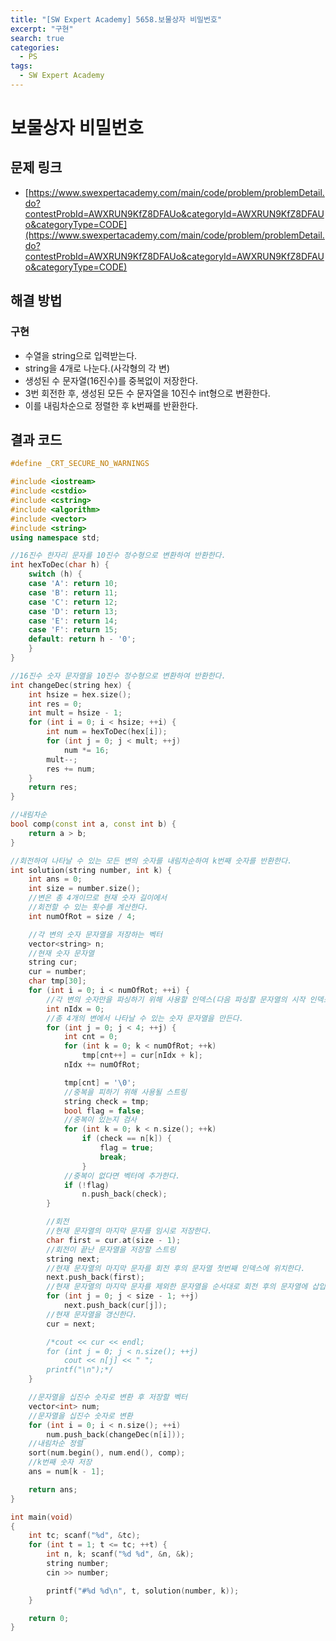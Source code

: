 ```yaml
---
title: "[SW Expert Academy] 5658.보물상자 비밀번호"
excerpt: "구현"
search: true
categories:
  - PS
tags:
  - SW Expert Academy
---
```


# 보물상자 비밀번호

## 문제 링크
- [https://www.swexpertacademy.com/main/code/problem/problemDetail.do?contestProbId=AWXRUN9KfZ8DFAUo&categoryId=AWXRUN9KfZ8DFAUo&categoryType=CODE](https://www.swexpertacademy.com/main/code/problem/problemDetail.do?contestProbId=AWXRUN9KfZ8DFAUo&categoryId=AWXRUN9KfZ8DFAUo&categoryType=CODE)

## 해결 방법
### 구현
- 수열을 string으로 입력받는다.
- string을 4개로 나눈다.(사각형의 각 변)
- 생성된 수 문자열(16진수)를 중복없이 저장한다.
- 3번 회전한 후, 생성된 모든 수 문자열을 10진수 int형으로 변환한다.
- 이를 내림차순으로 정렬한 후 k번째를 반환한다.

## 결과 코드

```cpp
#define _CRT_SECURE_NO_WARNINGS

#include <iostream>
#include <cstdio>
#include <cstring>
#include <algorithm>
#include <vector>
#include <string>
using namespace std;

//16진수 한자리 문자를 10진수 정수형으로 변환하여 반환한다.
int hexToDec(char h) {
	switch (h) {
	case 'A': return 10;
	case 'B': return 11;
	case 'C': return 12;
	case 'D': return 13;
	case 'E': return 14;
	case 'F': return 15;
	default: return h - '0';
	}
}

//16진수 숫자 문자열을 10진수 정수형으로 변환하여 반환한다.
int changeDec(string hex) {
	int hsize = hex.size();
	int res = 0;
	int mult = hsize - 1;
	for (int i = 0; i < hsize; ++i) {
		int num = hexToDec(hex[i]);
		for (int j = 0; j < mult; ++j)
			num *= 16;
		mult--;
		res += num;
	}
	return res;
}

//내림차순
bool comp(const int a, const int b) {
	return a > b;
}

//회전하여 나타날 수 있는 모든 변의 숫자를 내림차순하여 k번째 숫자를 반환한다.
int solution(string number, int k) {
	int ans = 0;
	int size = number.size();
	//변은 총 4개이므로 현재 숫자 길이에서
	//회전할 수 있는 횟수를 계산한다.
	int numOfRot = size / 4;

	//각 변의 숫자 문자열을 저장하는 벡터
	vector<string> n;
	//현재 숫자 문자열
	string cur;
	cur = number;
	char tmp[30];
	for (int i = 0; i < numOfRot; ++i) {
		//각 변의 숫자만을 파싱하기 위해 사용할 인덱스(다음 파싱할 문자열의 시작 인덱스)
		int nIdx = 0;
		//총 4개의 변에서 나타날 수 있는 숫자 문자열을 만든다.
		for (int j = 0; j < 4; ++j) {
			int cnt = 0;
			for (int k = 0; k < numOfRot; ++k)
				tmp[cnt++] = cur[nIdx + k];
			nIdx += numOfRot;

			tmp[cnt] = '\0';
			//중복을 피하기 위해 사용될 스트링
			string check = tmp;
			bool flag = false;
			//중복이 있는지 검사
			for (int k = 0; k < n.size(); ++k)
				if (check == n[k]) {
					flag = true;
					break;
				}
			//중복이 없다면 벡터에 추가한다.
			if (!flag)
				n.push_back(check);
		}

		//회전
		//현재 문자열의 마지막 문자를 임시로 저장한다.
		char first = cur.at(size - 1);
		//회전이 끝난 문자열을 저장할 스트링
		string next;
		//현재 문자열의 마지막 문자를 회전 후의 문자열 첫번째 인덱스에 위치한다.
		next.push_back(first);
		//현재 문자열의 마지막 문자를 제외한 문자열을 순서대로 회전 후의 문자열에 삽입한다.
		for (int j = 0; j < size - 1; ++j)
			next.push_back(cur[j]);
		//현재 문자열을 갱신한다.
		cur = next;

		/*cout << cur << endl;
		for (int j = 0; j < n.size(); ++j)
			cout << n[j] << " ";
		printf("\n");*/
	}

	//문자열을 십진수 숫자로 변환 후 저장할 벡터
	vector<int> num;
	//문자열을 십진수 숫자로 변환
	for (int i = 0; i < n.size(); ++i)
		num.push_back(changeDec(n[i]));
	//내림차순 정렬
	sort(num.begin(), num.end(), comp);
	//k번째 숫자 저장
	ans = num[k - 1];

	return ans;
}

int main(void)
{
	int tc; scanf("%d", &tc);
	for (int t = 1; t <= tc; ++t) {
		int n, k; scanf("%d %d", &n, &k);
		string number;
		cin >> number;

		printf("#%d %d\n", t, solution(number, k));
	}

	return 0;
}
```
